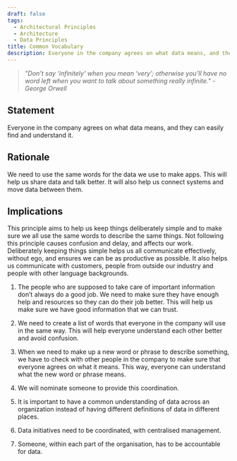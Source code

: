 ```yaml
---
draft: false
tags:
  - Architectural Principles
  - Architecture
  - Data Principles
title: Common Vocabulary
description: Everyone in the company agrees on what data means, and they can easily find and understand it.
---
```


 > *"Don’t say ‘infinitely’ when you mean ‘very’; otherwise you’ll have no word left when you want to talk about something really infinite." - George Orwell*

## Statement

Everyone in the company agrees on what data means, and they can easily find and understand it.

## Rationale

We need to use the same words for the data we use to make apps. This will help us share data and talk better. It will also help us connect systems and move data between them.

## Implications

This principle aims to help us keep things deliberately simple and to make sure we all use the same words to describe the same things. Not following this principle causes confusion and delay, and affects our work. Deliberately keeping things simple helps us all communicate effectively, without ego, and ensures we can be as productive as possible. It also helps us communicate with customers, people from outside our industry and people with other language backgrounds.

1. The people who are supposed to take care of important information don’t always do a good job. We need to make sure they have enough help and resources so they can do their job better. This will help us make sure we have good information that we can trust.

2. We need to create a list of words that everyone in the company will use in the same way. This will help everyone understand each other better and avoid confusion.

3. When we need to make up a new word or phrase to describe something, we have to check with other people in the company to make sure that everyone agrees on what it means. This way, everyone can understand what the new word or phrase means.

4. We will nominate someone to provide this coordination.

5. It is important to have a common understanding of data across an organization instead of having different definitions of data in different places.

6. Data initiatives need to be coordinated, with centralised management.

7. Someone, within each part of the organisation, has to be accountable for data.
